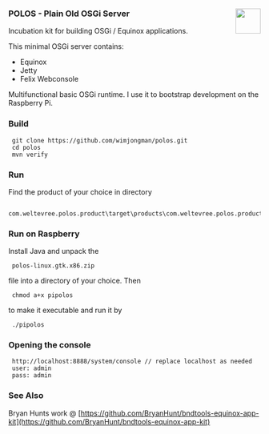 ### POLOS - Plain Old OSGi Server         <img style="float: right" src="https://raw.githubusercontent.com/wimjongman/polos/master/polos.png" height="50"/>
Incubation kit for building OSGi / Equinox applications.

This minimal OSGi server contains:

* Equinox
* Jetty
* Felix Webconsole

Multifunctional basic OSGi runtime. I use it to bootstrap development on the Raspberry Pi.

### Build

     git clone https://github.com/wimjongman/polos.git
     cd polos
     mvn verify

### Run

Find the product of your choice in directory

     com.weltevree.polos.product\target\products\com.weltevree.polos.product 

### Run on Raspberry

Install Java and unpack the 

     polos-linux.gtk.x86.zip 
     
file into a directory of your choice. Then

     chmod a+x pipolos
     
to make it executable and run it by

     ./pipolos
     
### Opening the console

     http://localhost:8888/system/console // replace localhost as needed
     user: admin
     pass: admin

### See Also
Bryan Hunts work @ [https://github.com/BryanHunt/bndtools-equinox-app-kit](https://github.com/BryanHunt/bndtools-equinox-app-kit)
